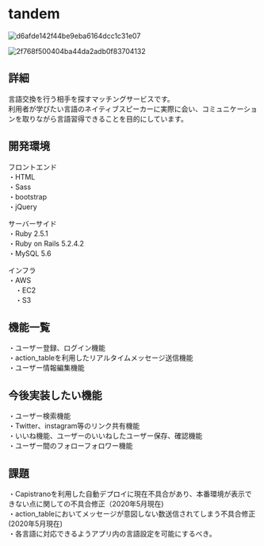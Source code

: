 # tandem

![d6afde142f44be9eba6164dcc1c31e07](https://user-images.githubusercontent.com/61679701/81255023-8ecc3400-9067-11ea-94c7-a309f9af1cb5.gif)

![2f768f500404ba44da2adb0f83704132](https://user-images.githubusercontent.com/61679701/81255224-1b76f200-9068-11ea-8978-2773eb65662f.gif)

## 詳細
言語交換を行う相手を探すマッチングサービスです。<br>
利用者が学びたい言語のネイティブスピーカーに実際に会い、コミュニケーションを取りながら言語習得できることを目的にしています。<br>


## 開発環境
フロントエンド<br>
・HTML<br>
・Sass<br>
・bootstrap<br>
・jQuery<br>

サーバーサイド<br>
・Ruby 2.5.1<br>
・Ruby on Rails 5.2.4.2<br>
・MySQL 5.6<br>

インフラ<br>
・AWS<br>
　・EC2<br>
　・S3<br>
 
 ## 機能一覧
 ・ユーザー登録、ログイン機能<br>
 ・action_tableを利用したリアルタイムメッセージ送信機能<br>
 ・ユーザー情報編集機能<br>
 
 ## 今後実装したい機能
 ・ユーザー検索機能<br>
 ・Twitter、instagram等のリンク共有機能<br>
 ・いいね機能、ユーザーのいいねしたユーザー保存、確認機能<br>
 ・ユーザー間のフォローフォロワー機能<br>
 
 ## 課題
 ・Capistranoを利用した自動デプロイに現在不具合があり、本番環境が表示できない点に関しての不具合修正（2020年5月現在)<br>
 ・action_tableにおいてメッセージが意図しない数送信されてしまう不具合修正(2020年5月現在)<br>
 ・各言語に対応できるようアプリ内の言語設定を可能にするべき。
 
 
 

